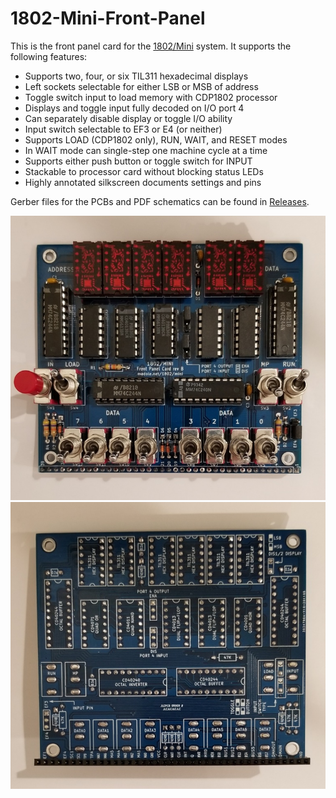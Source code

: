 # 1802-Mini-Front-Panel
This is the front panel card for the [1802/Mini](https://github.com/dmadole/1802-Mini) system. It supports the following features:

* Supports two, four, or six TIL311 hexadecimal displays
* Left sockets selectable for either LSB or MSB of address
* Toggle switch input to load memory with CDP1802 processor
* Displays and toggle input fully decoded on I/O port 4
* Can separately disable display or toggle I/O ability
* Input switch selectable to EF3 or E4 (or neither)
* Supports LOAD (CDP1802 only), RUN, WAIT, and RESET modes
* In WAIT mode can single-step one machine cycle at a time
* Supports either push button or toggle switch for INPUT
* Stackable to processor card without blocking status LEDs
* Highly annotated silkscreen documents settings and pins

Gerber files for the PCBs and PDF schematics can be found in [Releases](https://github.com/dmadole/1802-Front-Panel/releases).

![1802/Mini Front Panel Front](https://github.com/dmadole/1802-Mini-Front-Panel/blob/main/photos/1802-Mini-Front-Panel-Rev-B-Assembled-Front.jpg)
![1802/Mini Front Panel Back](https://github.com/dmadole/1802-Mini-Front-Panel/blob/main/photos/1802-Mini-Front-Panel-Rev-B-Assembled-Back.jpg)
